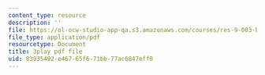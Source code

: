 ```yaml
---
content_type: resource
description: ''
file: https://ol-ocw-studio-app-qa.s3.amazonaws.com/courses/res-9-003-brains-minds-and-machines-summer-course-summer-2015/83935492e46765f671bb77ac6847eff0_HCBaApqRqSg.pdf
file_type: application/pdf
resourcetype: Document
title: 3play pdf file
uid: 83935492-e467-65f6-71bb-77ac6847eff0
---
```


